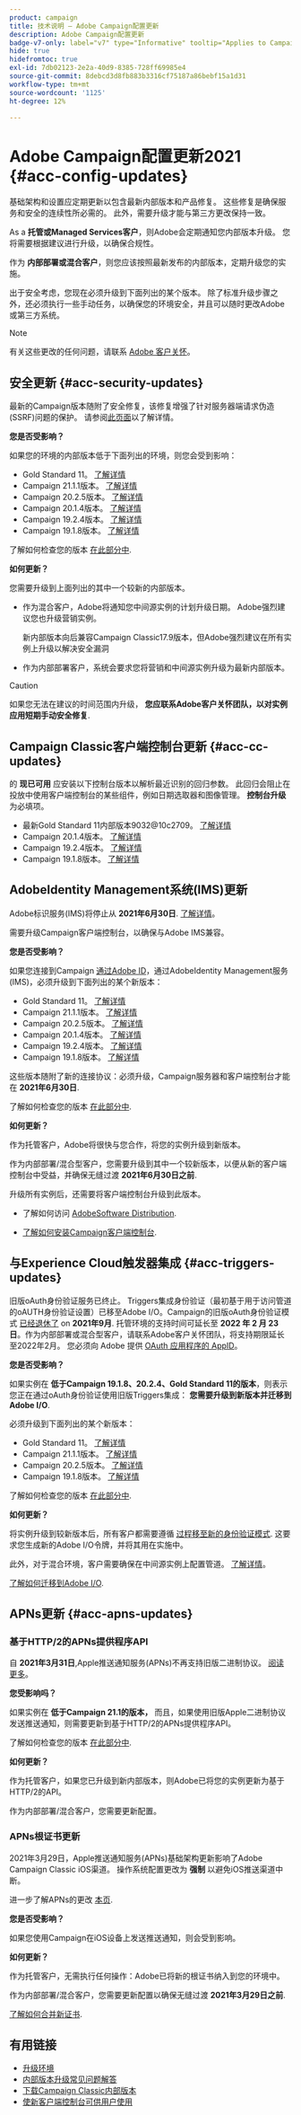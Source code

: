 ```yaml
---
product: campaign
title: 技术说明 — Adobe Campaign配置更新
description: Adobe Campaign配置更新
badge-v7-only: label="v7" type="Informative" tooltip="Applies to Campaign Classic v7 only"
hide: true
hidefromtoc: true
exl-id: 7db02123-2e2a-40d9-8385-728ff69985e4
source-git-commit: 8debcd3d8fb883b3316cf75187a86bebf15a1d31
workflow-type: tm+mt
source-wordcount: '1125'
ht-degree: 12%

---
```


# Adobe Campaign配置更新2021 {#acc-config-updates}



基础架构和设置应定期更新以包含最新内部版本和产品修复。 这些修复是确保服务和安全的连续性所必需的。 此外，需要升级才能与第三方更改保持一致。

As a **托管或Managed Services客户**，则Adobe会定期通知您内部版本升级。 您将需要根据建议进行升级，以确保合规性。

作为 **内部部署或混合客户**，则您应该按照最新发布的内部版本，定期升级您的实施。

出于安全考虑，您现在必须升级到下面列出的某个版本。 除了标准升级步骤之外，还必须执行一些手动任务，以确保您的环境安全，并且可以随时更改Adobe或第三方系统。

>[!NOTE]
>
>有关这些更改的任何问题，请联系 [Adobe 客户关怀](https://helpx.adobe.com/cn/enterprise/admin-guide.html/enterprise/using/support-for-experience-cloud.ug.html)。

## 安全更新 {#acc-security-updates}

最新的Campaign版本随附了安全修复，该修复增强了针对服务器端请求伪造(SSRF)问题的保护。 请参阅[此页面](https://helpx.adobe.com/cn/security/products/campaign/apsb21-04.html)以了解详情。

**您是否受影响？**

如果您的环境的内部版本低于下面列出的环境，则您会受到影响：

* Gold Standard 11。 [了解详情](../../rn/using/gold-standard.md)
* Campaign 21.1.1版本。 [了解详情](../../rn/using/latest-release.md)
* Campaign 20.2.5版本。 [了解详情](../../rn/using/release--2020.md#release-20-2-5-build-9188)
* Campaign 20.1.4版本。 [了解详情](../../rn/using/release--2020.md#release-20-1-4-build-9126)
* Campaign 19.2.4版本。 [了解详情](../../rn/using/release--2019.md#release-19-2-4-build-9082)
* Campaign 19.1.8版本。 [了解详情](../../rn/using/release--2019.md#release-19-1-8-build-9039)

了解如何检查您的版本 [在此部分中](../../platform/using/launching-adobe-campaign.md#getting-your-campaign-version).

**如何更新？**

您需要升级到上面列出的其中一个较新的内部版本。

* 作为混合客户，Adobe将通知您中间源实例的计划升级日期。 Adobe强烈建议您也升级营销实例。

   新内部版本向后兼容Campaign Classic17.9版本，但Adobe强烈建议在所有实例上升级以解决安全漏洞

* 作为内部部署客户，系统会要求您将营销和中间源实例升级为最新内部版本。

>[!CAUTION]
>
>如果您无法在建议的时间范围内升级， **您应联系Adobe客户关怀团队，以对实例应用短期手动安全修复**.

## Campaign Classic客户端控制台更新  {#acc-cc-updates}

的 **现已可用** 应安装以下控制台版本以解析最近识别的回归参数。 此回归会阻止在投放中使用客户端控制台的某些组件，例如日期选取器和图像管理。 **控制台升级** 为必填项。

* 最新Gold Standard 11内部版本9032@10c2709。 [了解详情](../../rn/using/gold-standard.md)
* Campaign 20.1.4版本。 [了解详情](../../rn/using/release--2020.md#release-20-1-4-build-9126)
* Campaign 19.2.4版本。 [了解详情](../../rn/using/release--2019.md#release-19-2-4-build-9082)
* Campaign 19.1.8版本。 [了解详情](../../rn/using/release--2019.md#release-19-1-8-build-9039)

## AdobeIdentity Management系统(IMS)更新

Adobe标识服务(IMS)将停止从 **2021年6月30日**. [了解详情](https://helpx.adobe.com/x-productkb/global/update-operating-system-and-browser.html)。

需要升级Campaign客户端控制台，以确保与Adobe IMS兼容。

**您是否受影响？**

如果您连接到Campaign [通过Adobe ID](../../integrations/using/about-adobe-id.md)，通过AdobeIdentity Management服务(IMS)，必须升级到下面列出的某个新版本：

* Gold Standard 11。 [了解详情](../../rn/using/gold-standard.md)
* Campaign 21.1.1版本。 [了解详情](../../rn/using/latest-release.md)
* Campaign 20.2.5版本。 [了解详情](../../rn/using/release--2020.md#release-20-2-5-build-9188)
* Campaign 20.1.4版本。 [了解详情](../../rn/using/release--2020.md#release-20-1-4-build-9126)
* Campaign 19.2.4版本。 [了解详情](../../rn/using/release--2019.md#release-19-2-4-build-9082)
* Campaign 19.1.8版本。 [了解详情](../../rn/using/release--2019.md#release-19-1-8-build-9039)

这些版本随附了新的连接协议：必须升级，Campaign服务器和客户端控制台才能在 **2021年6月30日**.

了解如何检查您的版本 [在此部分中](../../platform/using/launching-adobe-campaign.md#getting-your-campaign-version).

**如何更新？**

作为托管客户，Adobe将很快与您合作，将您的实例升级到新版本。

作为内部部署/混合型客户，您需要升级到其中一个较新版本，以便从新的客户端控制台中受益，并确保无缝过渡 **2021年6月30日之前**.

升级所有实例后，还需要将客户端控制台升级到此版本。

* 了解如何访问 [AdobeSoftware Distribution](https://experienceleague.adobe.com/docs/experience-cloud/software-distribution/home.html?lang=en).

* [了解如何安装Campaign客户端控制台](../../installation/using/installing-the-client-console.md).

## 与Experience Cloud触发器集成 {#acc-triggers-updates}

旧版oAuth身份验证服务已终止。 Triggers集成身份验证（最初基于用于访问管道的oAUTH身份验证设置）已移至Adobe I/O。Campaign的旧版oAuth身份验证模式 [已经退休了](https://experienceleaguecommunities.adobe.com/t5/adobe-analytics-discussions/adobe-analytics-legacy-api-end-of-life-notice/td-p/385411) on **2021年9月**. 托管环境的支持时间可延长至 **2022 年 2 月 23 日**。作为内部部署或混合型客户，请联系Adobe客户关怀团队，将支持期限延长至2022年2月。 您必须向 Adobe 提供 [OAuth 应用程序的 AppID](../../integrations/using/configuring-pipeline.md?lang=en#step-optional)。

**您是否受影响？**

如果实例在 **低于Campaign 19.1.8、20.2.4、Gold Standard 11的版本**，则表示您正在通过oAuth身份验证使用旧版Triggers集成： **您需要升级到新版本并迁移到Adobe I/O**.

必须升级到下面列出的某个新版本：

* Gold Standard 11。 [了解详情](../../rn/using/gold-standard.md)
* Campaign 21.1.1版本。 [了解详情](../../rn/using/latest-release.md)
* Campaign 20.2.5版本。 [了解详情](../../rn/using/release--2020.md#release-20-2-5-build-9188)
* Campaign 19.1.8版本。 [了解详情](../../rn/using/release--2019.md#release-19-1-8-build-9039)

了解如何检查您的版本 [在此部分中](../../platform/using/launching-adobe-campaign.md#getting-your-campaign-version).

**如何更新？**

将实例升级到较新版本后，所有客户都需要遵循 [过程移至新的身份验证模式](../../integrations/using/configuring-adobe-io.md). 这要求您生成新的Adobe I/O令牌，并将其用在实施中。  

此外，对于混合环境，客户需要确保在中间源实例上配置管道。 [了解详情](../../integrations/using/configuring-pipeline.md)。

[了解如何迁移到Adobe I/O](../../integrations/using/configuring-adobe-io.md).

## APNs更新 {#acc-apns-updates}

### 基于HTTP/2的APNs提供程序API

自 **2021年3月31日**,Apple推送通知服务(APNs)不再支持旧版二进制协议。 [阅读更多](https://developer.apple.com/news/?id=c88acm2b)。

**您受影响吗？**

如果实例在 **低于Campaign 21.1的版本，** 而且，如果使用旧版Apple二进制协议发送推送通知，则需要更新到基于HTTP/2的APNs提供程序API。

了解如何检查您的版本 [在此部分中](../../platform/using/launching-adobe-campaign.md#getting-your-campaign-version).

**如何更新？**

作为托管客户，如果您已升级到新内部版本，则Adobe已将您的实例更新为基于HTTP/2的API。

作为内部部署/混合客户，您需要更新配置。

### APNs根证书更新

2021年3月29日，Apple推送通知服务(APNs)基础架构更新影响了Adobe Campaign Classic iOS渠道。 操作系统配置更改为 **强制** 以避免iOS推送渠道中断。

进一步了解APNs的更改 [本页](https://developer.apple.com/news/?id=7gx0a2lp).

**您是否受影响？**

如果您使用Campaign在iOS设备上发送推送通知，则会受到影响。

**如何更新？**

作为托管客户，无需执行任何操作：Adobe已将新的根证书纳入到您的环境中。

作为内部部署/混合客户，您需要更新配置以确保无缝过渡 **2021年3月29日之前**.

[了解如何合并新证书](ios-certificate-update.md).

## 有用链接

* [升级环境](../../production/using/build-upgrade.md)
* [内部版本升级常见问题解答](../../platform/using/faq-build-upgrade.md)
* [下载Campaign Classic内部版本](https://experience.adobe.com/#/downloads/content/software-distribution/cn/campaign.html)
* [使新客户端控制台可供用户使用](../../installation/using/client-console-availability-for-windows.md)
